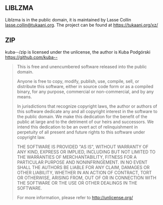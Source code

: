 ## LIBLZMA

Liblzma is in the public domain, it is maintained by Lasse Collin <lasse.collin@tukaani.org>.
The project can be found at <https://tukaani.org/xz/>

## ZIP

 kuba--/zip is licensed under the unlicense, the author is Kuba Podgórski <https://github.com/kuba-->

>  This is free and unencumbered software released into the public domain.
>
>  Anyone is free to copy, modify, publish, use, compile, sell, or
>  distribute this software, either in source code form or as a compiled
>  binary, for any purpose, commercial or non-commercial, and by any
>  means.
>
>  In jurisdictions that recognize copyright laws, the author or authors
>  of this software dedicate any and all copyright interest in the
>  software to the public domain. We make this dedication for the benefit
>  of the public at large and to the detriment of our heirs and
>  successors. We intend this dedication to be an overt act of
>  relinquishment in perpetuity of all present and future rights to this
>  software under copyright law.
>
>  THE SOFTWARE IS PROVIDED "AS IS", WITHOUT WARRANTY OF ANY KIND,
>  EXPRESS OR IMPLIED, INCLUDING BUT NOT LIMITED TO THE WARRANTIES OF
>  MERCHANTABILITY, FITNESS FOR A PARTICULAR PURPOSE AND NONINFRINGEMENT.
>  IN NO EVENT SHALL THE AUTHORS BE LIABLE FOR ANY CLAIM, DAMAGES OR
>  OTHER LIABILITY, WHETHER IN AN ACTION OF CONTRACT, TORT OR OTHERWISE,
>  ARISING FROM, OUT OF OR IN CONNECTION WITH THE SOFTWARE OR THE USE OR
>  OTHER DEALINGS IN THE SOFTWARE.
>
>  For more information, please refer to <http://unlicense.org/>